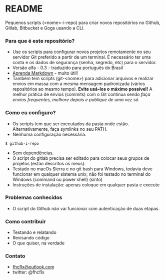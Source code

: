 # README #

Pequenos scripts (\<nome\>-i-repo) para criar novos repositórios no Github, Gitlab, Bitbucket e Gogs usando a CLI.

### Para que é este repositório? ###

* Use os scripts para configurar novos projetos remotamente no seu servidor Git preferido a partir de um terminal. É necessário ter uma conta e os dados de segurança (senha, segredo, etc) para o servidor.
* Versão alfa - 0.3 - traduzido para português do Brasil
* [Aprenda Markdown](https://bitbucket.org/tutorials/markdowndemo) - muito útil!
* Também tem scripts (git-\<nome\>) para adicionar arquivos e realizar envios em massa com a mesma mensagem padronizada (vários repositórios ao mesmo tempo). __Evite usá-los o máximo possível!__ A melhor prática de envios (commits) com o Git continua sendo _faça envios frequentes, melhore depois e publique de uma vez só._   

### Como eu configuro? ###

* Os scripts tem que ser executados da pasta onde estão. Alternativamente, faça symlinks no seu PATH.
* Nenhuma configuração necessária.

```git
$ github-i-repo
```

* Sem dependências.
* O script do gitlab precisa ser editado para colocar seus grupos de projetos (estão descritos os meus).
* Testado no macOs Sierra e no git bash para Windows, todavia deve funcionar em qualquer sistema unix; não foi testado no terminal do Windows (command ou power shell) (sinto)
* Instruções de instalação: apenas coloque em qualquer pasta e execute

### Problemas conhecidos ###

* O script do Github não vai funcionar com autenticação de duas etapas.

### Como contribuir ###

* Testando e relatando
* Revisando código
* O que quiser, na verdade

### Contato ###

* fhcflx@outlook.com
* twitter: @fhcflx
